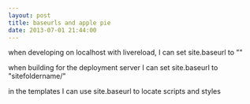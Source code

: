 ```yaml
---
layout: post
title: baseurls and apple pie
date: 2013-07-01 21:44:00
---
```


when developing on localhost with livereload, I can set site.baseurl to ""

when building for the deployment server I can set site.baseurl to "sitefoldername/"

in the templates I can use site.baseurl to locate scripts and styles

